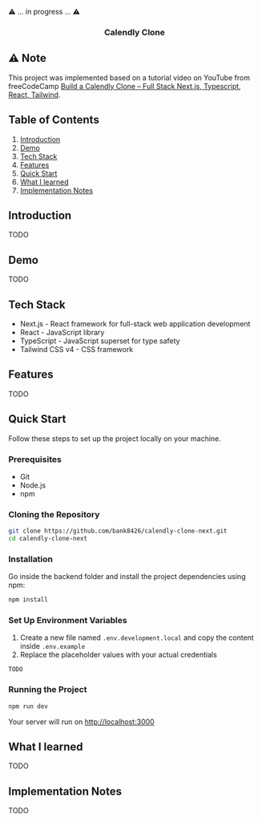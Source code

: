⚠️ ... in progress ... ⚠️

<h3 align="center">Calendly Clone</h3>

## ⚠️ Note

This project was implemented based on a tutorial video on YouTube from freeCodeCamp [Build a Calendly Clone – Full Stack Next.js, Typescript, React, Tailwind](https://www.youtube.com/watch?v=cCuvlQvU1eg).

## Table of Contents

1. [Introduction](#introduction)
2. [Demo](#demo)
3. [Tech Stack](#tech-stack)
4. [Features](#features)
5. [Quick Start](#quick-start)
6. [What I learned](#learn)
7. [Implementation Notes](#note)

## <a name="introduction">Introduction</a>

TODO

## <a name="demo">Demo</a>

TODO

<!--
#### Homepage (Rate limit)

<a href="">
  <img src="public/readme/home-rate-limit.png" alt="Rate limit" />
</a> -->

## <a name="tech-stack">Tech Stack</a>

- Next.js - React framework for full-stack web application development
- React - JavaScript library
- TypeScript - JavaScript superset for type safety
- Tailwind CSS v4 - CSS framework

## <a name="features">Features</a>

TODO

## <a name="quick-start">Quick Start</a>

Follow these steps to set up the project locally on your machine.

### Prerequisites

- Git
- Node.js
- npm

### Cloning the Repository

```bash
git clone https://github.com/bank8426/calendly-clone-next.git
cd calendly-clone-next
```

### Installation

Go inside the backend folder and install the project dependencies using npm:

```bash
npm install
```

### Set Up Environment Variables

1. Create a new file named `.env.development.local` and copy the content inside `.env.example`
2. Replace the placeholder values with your actual credentials

```env
TODO
```

### Running the Project

```bash
npm run dev
```

Your server will run on [http://localhost:3000](http://localhost:3000/)

## <a name="learn">What I learned</a>

TODO

## <a name="note">Implementation Notes</a>

TODO
